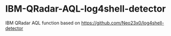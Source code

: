 # IBM-QRadar-AQL-log4shell-detector
IBM QRadar AQL function based on https://github.com/Neo23x0/log4shell-detector
